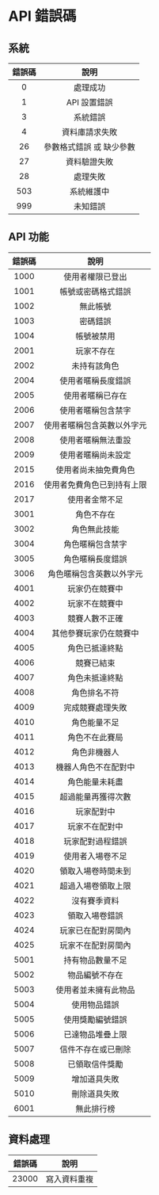 # API 錯誤碼

## 系統

| 錯誤碼 | 說明 |
|:-:|:-:|
| 0 | 處理成功 |
| 1 | API 設置錯誤 |
| 3 | 系統錯誤 |
| 4 | 資料庫請求失敗 |
| 26 | 參數格式錯誤 或 缺少參數 |
| 27 | 資料驗證失敗 |
| 28 | 處理失敗 |
| 503 | 系統維護中 |
| 999 | 未知錯誤 |

## API 功能

| 錯誤碼 | 說明 |
|:-:|:-:|
| 1000 | 使用者權限已登出 |
| 1001 | 帳號或密碼格式錯誤 |
| 1002 | 無此帳號 |
| 1003 | 密碼錯誤 |
| 1004 | 帳號被禁用 |
| 2001 | 玩家不存在 |
| 2002 | 未持有該角色 |
| 2004 | 使用者暱稱長度錯誤 |
| 2005 | 使用者暱稱已存在 |
| 2006 | 使用者暱稱包含禁字 |
| 2007 | 使用者暱稱包含英數以外字元 |
| 2008 | 使用者暱稱無法重設 |
| 2009 | 使用者暱稱尚未設定 |
| 2015 | 使用者尚未抽免費角色 |
| 2016 | 使用者免費角色已到持有上限 |
| 2017 | 使用者金幣不足 |
| 3001 | 角色不存在 |
| 3002 | 角色無此技能 |
| 3004 | 角色暱稱包含禁字 |
| 3005 | 角色暱稱長度錯誤 |
| 3006 | 角色暱稱包含英數以外字元 |
| 4001 | 玩家仍在競賽中 |
| 4002 | 玩家不在競賽中 |
| 4003 | 競賽人數不正確 |
| 4004 | 其他參賽玩家仍在競賽中 |
| 4005 | 角色已抵達終點 |
| 4006 | 競賽已結束 |
| 4007 | 角色未抵達終點 |
| 4008 | 角色排名不符 |
| 4009 | 完成競賽處理失敗 |
| 4010 | 角色能量不足 |
| 4011 | 角色不在此賽局 |
| 4012 | 角色非機器人 |
| 4013 | 機器人角色不在配對中 |
| 4014 | 角色能量未耗盡 |
| 4015 | 超過能量再獲得次數 |
| 4016 | 玩家配對中 |
| 4017 | 玩家不在配對中 |
| 4018 | 玩家配對過程錯誤 |
| 4019 | 使用者入場卷不足 |
| 4020 | 領取入場卷時間未到 |
| 4021 | 超過入場卷領取上限 |
| 4022 | 沒有賽季資料 |
| 4023 | 領取入場卷錯誤 |
| 4024 | 玩家已在配對房間內 |
| 4025 | 玩家不在配對房間內 |
| 5001 | 持有物品數量不足 |
| 5002 | 物品編號不存在 |
| 5003 | 使用者並未擁有此物品 |
| 5004 | 使用物品錯誤 |
| 5005 | 使用獎勵編號錯誤 |
| 5006 | 已達物品堆疊上限 |
| 5007 | 信件不存在或已刪除 |
| 5008 | 已領取信件獎勵 |
| 5009 | 增加道具失敗 |
| 5010 | 刪除道具失敗 |
| 6001 | 無此排行榜 |

## 資料處理

| 錯誤碼 | 說明 |
|:-:|:-:|
| 23000 | 寫入資料重複 |